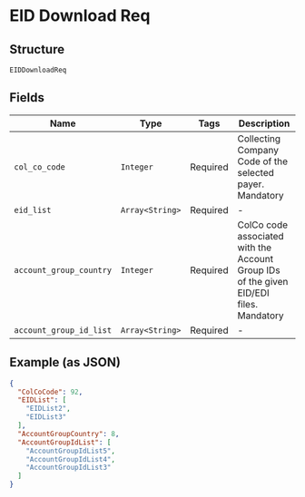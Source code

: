 
# EID Download Req

## Structure

`EIDDownloadReq`

## Fields

| Name | Type | Tags | Description |
|  --- | --- | --- | --- |
| `col_co_code` | `Integer` | Required | Collecting Company Code of the selected payer.<br>Mandatory |
| `eid_list` | `Array<String>` | Required | - |
| `account_group_country` | `Integer` | Required | ColCo code associated with the Account Group IDs of the given EID/EDI files.<br>Mandatory |
| `account_group_id_list` | `Array<String>` | Required | - |

## Example (as JSON)

```json
{
  "ColCoCode": 92,
  "EIDList": [
    "EIDList2",
    "EIDList3"
  ],
  "AccountGroupCountry": 8,
  "AccountGroupIdList": [
    "AccountGroupIdList5",
    "AccountGroupIdList4",
    "AccountGroupIdList3"
  ]
}
```

